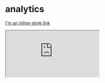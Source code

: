 # analytics


[I'm an inline-style link](https://www.google.com)

<iframe src="https://github.com/brayellison/analytics/blob/master/season_stats.html">
